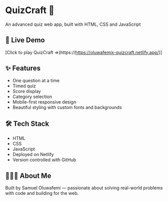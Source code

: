 # QuizCraft 🎯  
An advanced quiz web app, built with HTML, CSS and JavaScript 

## 🚀 Live Demo  
[Click to play QuizCraft =>(https://https://oluwafemix-quizcraft.netlify.app/)]

## ✨ Features  
- One question at a time  
- Timed quiz  
- Score display  
- Category selection  
- Mobile-first responsive design  
- Beautiful styling with custom fonts and backgrounds

## 🛠️ Tech Stack  
- HTML  
- CSS  
- JavaScript  
- Deployed on Netlify  
- Version controlled with GitHub

## 🙋🏽‍♂️ About Me  
Built by Samuel Oluwafemi — passionate about solving real-world problems with code and building for the web.


